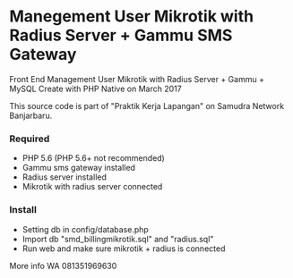 # Manegement User Mikrotik with Radius Server + Gammu SMS Gateway
Front End Management User Mikrotik with Radius Server + Gammu + MySQL
Create with PHP Native on March 2017

This source code is part of "Praktik Kerja Lapangan" on Samudra Network Banjarbaru.

### Required
- PHP 5.6 (PHP 5.6+ not recommended)
- Gammu sms gateway installed
- Radius server installed
- Mikrotik with radius server connected


### Install
- Setting db in config/database.php
- Import db "smd_billingmikrotik.sql" and "radius.sql"
- Run web and make sure mikrotik + radius is connected

More info WA 081351969630